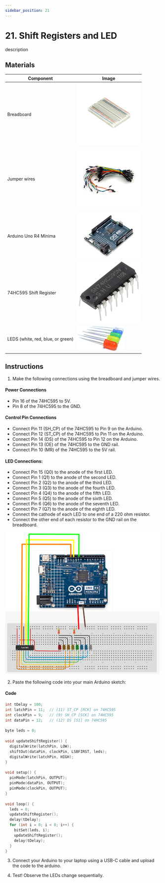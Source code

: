 ```yaml
---
sidebar_position: 21
---
```

# 21. Shift Registers and LED
description

## Materials
| Component                                   | Image                                                         |
|---------------------------------------------|---------------------------------------------------------------|
| Breadboard                                  | <img src="/img/docs/UNO-R4-Starter-Kit/breadboard.webp" width="200" />|
| Jumper wires                                | <img src="/img/docs/UNO-R4-Starter-Kit/jumper-wires.webp" width="200" />|
| Arduino Uno R4 Minima                       | <img src="/img/docs/UNO-R4-Starter-Kit/arduino-r4-minima.webp" width="200"/>               |
| 74HC595 Shift Register                      | <img src="/img/docs/UNO-R4-Starter-Kit/74HC595.png" width="200" />                   |
| LEDS (white, red, blue, or green)           | <img src="/img/docs/UNO-R4-Starter-Kit/LED.jpg" width="150" />|

## Instructions
1. Make the following connections using the breadboard and jumper wires.
#### Power Connections
- Pin 16 of the 74HC595 to 5V.
- Pin 8 of the 74HC595 to the GND.

#### Control Pin Connections
- Connect Pin 11 (SH_CP) of the 74HC595 to Pin 9 on the Arduino.
- Connect Pin 12 (ST_CP) of the 74HC595 to Pin 11 on the Arduino.
- Connect Pin 14 (DS) of the 74HC595 to Pin 12 on the Arduino.
- Connect Pin 13 (OE) of the 74HC595 to the GND rail.
- Connect Pin 10 (MR) of the 74HC595 to the 5V rail.

#### LED Connections:
- Connect Pin 15 (Q0) to the anode of the first LED.
- Connect Pin 1 (Q1) to the anode of the second LED.
- Connect Pin 2 (Q2) to the anode of the third LED.
- Connect Pin 3 (Q3) to the anode of the fourth LED.
- Connect Pin 4 (Q4) to the anode of the fifth LED.
- Connect Pin 5 (Q5) to the anode of the sixth LED.
- Connect Pin 6 (Q6) to the anode of the seventh LED.
- Connect Pin 7 (Q7) to the anode of the eighth LED.
- Connect the cathode of each LED to one end of a 220 ohm resistor.
- Connect the other end of each resistor to the GND rail on the breadboard.
<img src="/img/docs/UNO-R4-Starter-Kit/shift-registers-and-LEDs.png" width="500" />

2. Paste the following code into your main Arduino sketch:
#### Code
```cpp
int tDelay = 100;
int latchPin = 11;  // (11) ST_CP [RCK] on 74HC595
int clockPin = 9;   // (9) SH_CP [SCK] on 74HC595
int dataPin = 12;   // (12) DS [S1] on 74HC595

byte leds = 0;

void updateShiftRegister() {
  digitalWrite(latchPin, LOW);
  shiftOut(dataPin, clockPin, LSBFIRST, leds);
  digitalWrite(latchPin, HIGH);
}

void setup() {
  pinMode(latchPin, OUTPUT);
  pinMode(dataPin, OUTPUT);
  pinMode(clockPin, OUTPUT);
}

void loop() {
  leds = 0;
  updateShiftRegister();
  delay(tDelay);
  for (int i = 0; i < 8; i++) {
    bitSet(leds, i);
    updateShiftRegister();
    delay(tDelay);
  }
}
```

3. Connect your Arduino to your laptop using a USB-C cable and upload the code to the arduino.

4. Test! Observe the LEDs change sequentially.